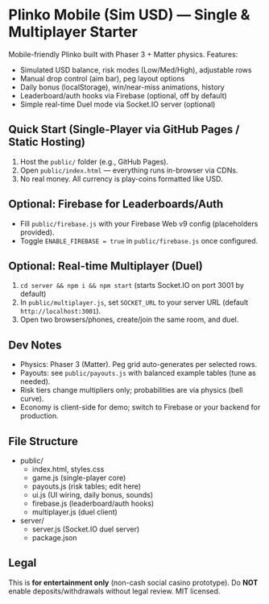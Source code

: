 # Plinko Mobile (Sim USD) — Single & Multiplayer Starter

Mobile-friendly Plinko built with Phaser 3 + Matter physics. Features:
- Simulated USD balance, risk modes (Low/Med/High), adjustable rows
- Manual drop control (aim bar), peg layout options
- Daily bonus (localStorage), win/near-miss animations, history
- Leaderboard/auth hooks via Firebase (optional, off by default)
- Simple real-time Duel mode via Socket.IO server (optional)

## Quick Start (Single-Player via GitHub Pages / Static Hosting)
1. Host the `public/` folder (e.g., GitHub Pages).  
2. Open `public/index.html` — everything runs in-browser via CDNs.
3. No real money. All currency is play-coins formatted like USD.

## Optional: Firebase for Leaderboards/Auth
- Fill `public/firebase.js` with your Firebase Web v9 config (placeholders provided).
- Toggle `ENABLE_FIREBASE = true` in `public/firebase.js` once configured.

## Optional: Real-time Multiplayer (Duel)
1. `cd server && npm i && npm start` (starts Socket.IO on port 3001 by default)  
2. In `public/multiplayer.js`, set `SOCKET_URL` to your server URL (default `http://localhost:3001`).  
3. Open two browsers/phones, create/join the same room, and duel.

## Dev Notes
- Physics: Phaser 3 (Matter). Peg grid auto-generates per selected rows.
- Payouts: see `public/payouts.js` with balanced example tables (tune as needed).
- Risk tiers change multipliers only; probabilities are via physics (bell curve).
- Economy is client-side for demo; switch to Firebase or your backend for production.

## File Structure
- public/
  - index.html, styles.css
  - game.js          (single-player core)
  - payouts.js       (risk tables; edit here)
  - ui.js            (UI wiring, daily bonus, sounds)
  - firebase.js      (leaderboard/auth hooks)
  - multiplayer.js   (duel client)
- server/
  - server.js        (Socket.IO duel server)
  - package.json

## Legal
This is **for entertainment only** (non-cash social casino prototype). Do **NOT** enable deposits/withdrawals without legal review. MIT licensed.
